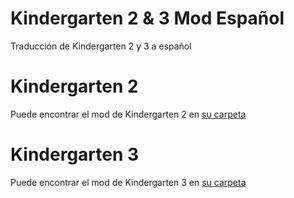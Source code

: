 # Kindergarten 2 & 3 Mod Español
Traducción de Kindergarten 2 y 3 a español

# Kindergarten 2
Puede encontrar el mod de Kindergarten 2 en [su carpeta](https://github.com/Zarpyk/Kindergarten-SpanishMod/tree/master/Kindergarten%202)

# Kindergarten 3
Puede encontrar el mod de Kindergarten 3 en [su carpeta](https://github.com/Zarpyk/Kindergarten-SpanishMod/tree/master/Kindergarten%203)
